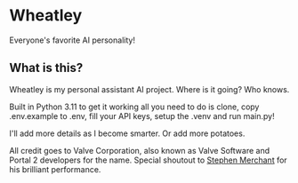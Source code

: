# Wheatley

Everyone's favorite AI personality!  


## What is this?

Wheatley is my personal assistant AI project. Where is it going? Who knows.

Built in Python 3.11 to get it working all you need to do is clone, copy .env.example to .env, fill your API keys, setup the .venv and run main.py!

I'll add more details as I become smarter. Or add more potatoes.



All credit goes to Valve Corporation, also known as Valve Software and Portal 2 developers for the name. Special shoutout to [Stephen Merchant](https://www.stephenmerchant.com/) for his brilliant performance.
